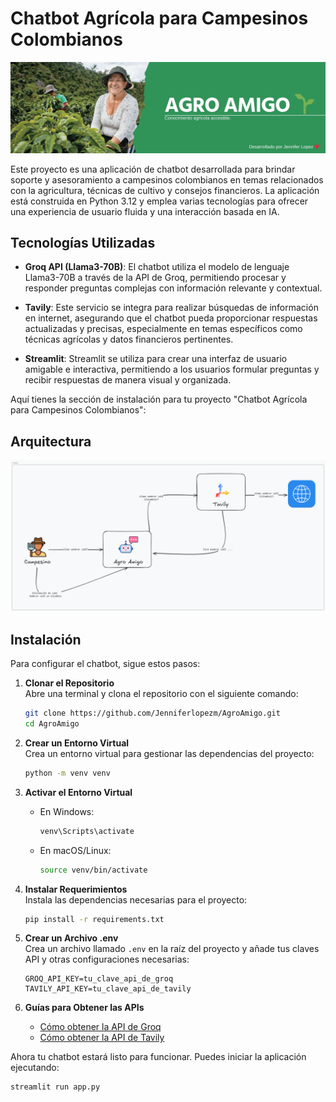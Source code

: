 # **Chatbot Agrícola para Campesinos Colombianos**


![AgroAmigo](images/Cover.jpg)


Este proyecto es una aplicación de chatbot desarrollada para brindar soporte y asesoramiento a campesinos colombianos en temas relacionados con la agricultura, técnicas de cultivo y consejos financieros. La aplicación está construida en Python 3.12 y emplea varias tecnologías para ofrecer una experiencia de usuario fluida y una interacción basada en IA.

## **Tecnologías Utilizadas**

- **Groq API (Llama3-70B)**: El chatbot utiliza el modelo de lenguaje Llama3-70B a través de la API de Groq, permitiendo procesar y responder preguntas complejas con información relevante y contextual.
  
- **Tavily**: Este servicio se integra para realizar búsquedas de información en internet, asegurando que el chatbot pueda proporcionar respuestas actualizadas y precisas, especialmente en temas específicos como técnicas agrícolas y datos financieros pertinentes.

- **Streamlit**: Streamlit se utiliza para crear una interfaz de usuario amigable e interactiva, permitiendo a los usuarios formular preguntas y recibir respuestas de manera visual y organizada.


Aquí tienes la sección de instalación para tu proyecto "Chatbot Agrícola para Campesinos Colombianos":

## **Arquitectura**
![AgroAmigo](images/arquitectura.png)


## **Instalación**

Para configurar el chatbot, sigue estos pasos:

1. **Clonar el Repositorio**  
   Abre una terminal y clona el repositorio con el siguiente comando:
   ```bash
   git clone https://github.com/Jenniferlopezm/AgroAmigo.git
   cd AgroAmigo
   ```

2. **Crear un Entorno Virtual**  
   Crea un entorno virtual para gestionar las dependencias del proyecto:
   ```bash
   python -m venv venv
   ```

3. **Activar el Entorno Virtual**  
   - En Windows:
     ```bash
     venv\Scripts\activate
     ```
   - En macOS/Linux:
     ```bash
     source venv/bin/activate
     ```

4. **Instalar Requerimientos**  
   Instala las dependencias necesarias para el proyecto:
   ```bash
   pip install -r requirements.txt
   ```

5. **Crear un Archivo .env**  
   Crea un archivo llamado `.env` en la raíz del proyecto y añade tus claves API y otras configuraciones necesarias:
   ```plaintext
   GROQ_API_KEY=tu_clave_api_de_groq
   TAVILY_API_KEY=tu_clave_api_de_tavily
   ```

6. **Guías para Obtener las APIs**  
   - [Cómo obtener la API de Groq](https://ejemplo.com/guia-groq)  
   - [Cómo obtener la API de Tavily](https://ejemplo.com/guia-tavily)

Ahora tu chatbot estará listo para funcionar. Puedes iniciar la aplicación ejecutando:
```bash
streamlit run app.py
```

